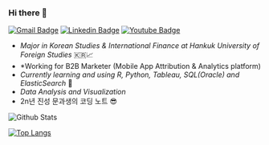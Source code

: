 ### Hi there 👋

<!--
**ameliachoi/ameliachoi** is a ✨ _special_ ✨ repository because its `README.md` (this file) appears on your GitHub profile.

Here are some ideas to get you started:

- 🔭 I’m currently working on ...
- 🌱 I’m currently learning ...
- 👯 I’m looking to collaborate on ...
- 🤔 I’m looking for help with ...
- 💬 Ask me about ...
- 📫 How to reach me: ...
- 😄 Pronouns: ...
- ⚡ Fun fact: ...
-->

 [![Gmail Badge](https://img.shields.io/badge/Gmail-d14836?style=flat-square&logo=Gmail&logoColor=white&link=mailto:choijin9561@gmail.com)](mailto:choijin9561@gmail.com) [![Linkedin Badge](https://img.shields.io/badge/-LinkedIn-blue?style=flat-square&logo=Linkedin&logoColor=white&link=https://www.linkedin.com/in/jin-choi-3974a8166/)](https://www.linkedin.com/in/jin-choi-3974a8166/) [![Youtube Badge](https://img.shields.io/badge/Youtube-ff0000?style=flat-square&logo=youtube&link=https://www.youtube.com/channel/UCpMsx_Ac9qVr9bFrBSOI-WQ/featured)](https://www.youtube.com/channel/UCpMsx_Ac9qVr9bFrBSOI-WQ/featured)


- *Major in Korean Studies & International Finance at Hankuk University of Foreign Studies* 🇰🇷📈
- *Working for B2B Marketer (Mobile App Attribution & Analytics platform)
- *Currently learning and using R, Python, Tableau, SQL(Oracle) and ElasticSearch* 🌱
- *Data Analysis and Visualization*
- 2n년 진성 문과생의 코딩 노트 😎

![Github Stats](https://github-readme-stats.vercel.app/api?username=ameliachoi&show_icons=true)

[![Top Langs](https://github-readme-stats.vercel.app/api/top-langs/?username=ameliachoi)](https://github.com/anuraghazra/github-readme-stats)
